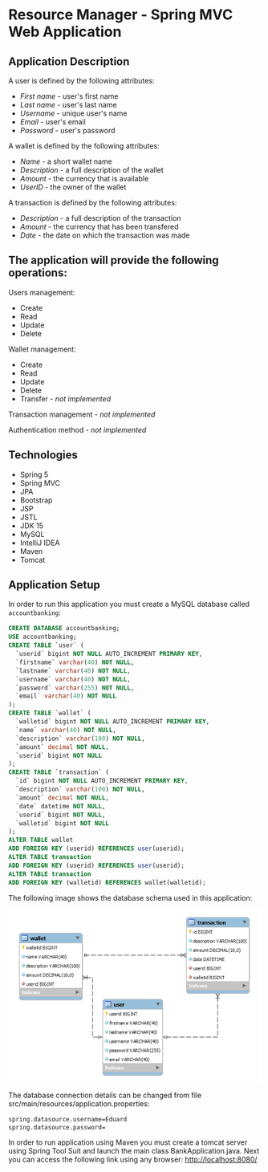 Resource Manager - Spring MVC Web Application
======================================

Application Description
-----------------------


A user is defined by the following attributes:

* _First name_ - user's first name
* _Last name_ - user's last name
* _Username_ - unique user's name
* _Email_ - user's email
* _Password_ - user's password

A wallet is defined by the following attributes:

* _Name_ - a short wallet name
* _Description_ - a full description of the wallet
* _Amount_ - the currency that is available
* _UserID_ - the owner of the wallet

A transaction is defined by the following attributes:

* _Description_ - a full description of the transaction
* _Amount_ - the currency that has been transfered
* _Date_ - the date on which the transaction was made


The application will provide the following operations:
------------------------------------------------------
Users management: 
* Create
* Read
* Update
* Delete

Wallet management:
* Create
* Read
* Update
* Delete
* Transfer - _not implemented_

Transaction management - _not implemented_

Authentication method - _not implemented_

Technologies
------------
* Spring 5
* Spring MVC
* JPA
* Bootstrap
* JSP
* JSTL
* JDK 15
* MySQL
* IntelliJ IDEA
* Maven
* Tomcat

Application Setup
-----------------
In order to run this application you must create a MySQL database called `accountbanking`:

```sql
CREATE DATABASE accountbanking;
USE accountbanking;
CREATE TABLE `user` (
  `userid` bigint NOT NULL AUTO_INCREMENT PRIMARY KEY,
  `firstname` varchar(40) NOT NULL,
  `lastname` varchar(40) NOT NULL,
  `username` varchar(40) NOT NULL,
  `password` varchar(255) NOT NULL,
  `email` varchar(40) NOT NULL
);
CREATE TABLE `wallet` (
  `walletid` bigint NOT NULL AUTO_INCREMENT PRIMARY KEY,
  `name` varchar(40) NOT NULL,
  `description` varchar(100) NOT NULL,
  `amount` decimal NOT NULL,
  `userid` bigint NOT NULL
);
CREATE TABLE `transaction` (
  `id` bigint NOT NULL AUTO_INCREMENT PRIMARY KEY,
  `description` varchar(100) NOT NULL,
  `amount` decimal NOT NULL,
  `date` datetime NOT NULL,
  `userid` bigint NOT NULL,
  `walletid` bigint NOT NULL
);
ALTER TABLE wallet
ADD FOREIGN KEY (userid) REFERENCES user(userid);
ALTER TABLE transaction
ADD FOREIGN KEY (userid) REFERENCES user(userid);
ALTER TABLE transaction
ADD FOREIGN KEY (walletid) REFERENCES wallet(walletid);
```

The following image shows the database schema used in this application:

![Database Schema](schema.png "Schema")

The database connection details can be changed from file src/main/resources/application.properties:
```properties
spring.datasource.username=Eduard
spring.datasource.password=
```
In order to run application using Maven you must create a tomcat server using Spring Tool Suit and launch the main class BankApplication.java.
Next you can access the following link using any browser: [http://localhost:8080/](http://localhost:8080/)
